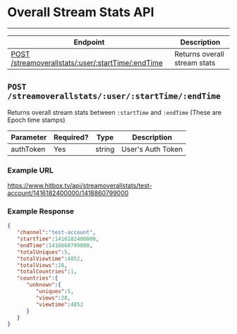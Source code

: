 # Overall Stream Stats API
***

| Endpoint | Description |
| ---- | --------------- |
| [POST /streamoverallstats/:user/:startTime/:endTime](/twitter.md#post-twitterpost) | Returns overall stream stats |

## `POST /streamoverallstats/:user/:startTime/:endTime`

Returns overall stream stats between `:startTime` and `:endTime` (These are Epoch time stamps)

| Parameter | Required? | Type | Description |
| --- | --- | --- | --- |
| authToken | Yes | string | User's Auth Token |

### Example URL

https://www.hitbox.tv/api/streamoverallstats/test-account/1416182400000/1418860799000

### Example Response 

```json
{
   "channel":"test-account",
   "startTime":1416182400000,
   "endTime":1418860799000,
   "totalUniques":5,
   "totalViewtime":4852,
   "totalViews":28,
   "totalCountries":1,
   "countries":{
      "unknown":{
         "uniques":5,
         "views":28,
         "viewtime":4852
      }
   }
}
```
